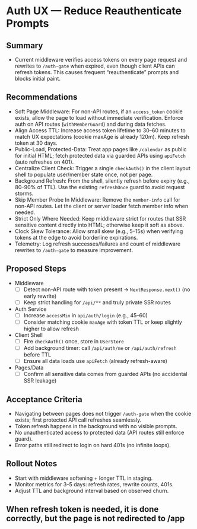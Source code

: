 # Auth UX — Reduce Reauthenticate Prompts

## Summary
- Current middleware verifies access tokens on every page request and rewrites to `/auth-gate` when expired, even though client APIs can refresh tokens. This causes frequent “reauthenticate” prompts and blocks initial paint.

## Recommendations
- Soft Page Middleware: For non-API routes, if an `access_token` cookie exists, allow the page to load without immediate verification. Enforce auth on API routes (`withMemberGuard`) and during data fetches.
- Align Access TTL: Increase access token lifetime to 30–60 minutes to match UX expectations (cookie maxAge is already 120m). Keep refresh token at 30 days.
- Public-Load, Protected-Data: Treat app pages like `/calendar` as public for initial HTML; fetch protected data via guarded APIs using `apiFetch` (auto refreshes on 401).
- Centralize Client Check: Trigger a single `checkAuth()` in the client layout shell to populate user/member state once, not per page.
- Background Refresh: From the shell, silently refresh before expiry (e.g., 80–90% of TTL). Use the existing `refreshOnce` guard to avoid request storms.
- Skip Member Probe In Middleware: Remove the `member-info` call for non-API routes. Let the client or server loader fetch member info when needed.
- Strict Only Where Needed: Keep middleware strict for routes that SSR sensitive content directly into HTML; otherwise keep it soft as above.
- Clock Skew Tolerance: Allow small skew (e.g., 5–15s) when verifying tokens at the edge to avoid borderline expirations.
- Telemetry: Log refresh successes/failures and count of middleware rewrites to `/auth-gate` to measure improvement.

## Proposed Steps
- Middleware
  - [ ] Detect non-API route with token present → `NextResponse.next()` (no early rewrite)
  - [ ] Keep strict handling for `/api/**` and truly private SSR routes
- Auth Service
  - [ ] Increase `accessMin` in `api/auth/login` (e.g., 45–60)
  - [ ] Consider matching cookie `maxAge` with token TTL or keep slightly higher to allow refresh
- Client Shell
  - [ ] Fire `checkAuth()` once, store in `UserStore`
  - [ ] Add background timer: call `/api/auth/me` or `/api/auth/refresh` before TTL
  - [ ] Ensure all data loads use `apiFetch` (already refresh-aware)
- Pages/Data
  - [ ] Confirm all sensitive data comes from guarded APIs (no accidental SSR leakage)

## Acceptance Criteria
- Navigating between pages does not trigger `/auth-gate` when the cookie exists; first protected API call refreshes seamlessly.
- Token refresh happens in the background with no visible prompts.
- No unauthenticated access to protected data (API routes still enforce guard).
- Error paths still redirect to login on hard 401s (no infinite loops).

## Rollout Notes
- Start with middleware softening + longer TTL in staging.
- Monitor metrics for 3–5 days: refresh rates, rewrite counts, 401s.
- Adjust TTL and background interval based on observed churn.

## When refresh token is needed, it is done correctly, but the page is not redirected to /app